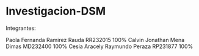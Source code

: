 # Investigacion-DSM

Integrantes:

Paola Fernanda Ramirez Rauda RR232015 100%
Calvin Jonathan Mena Dimas MD232400 100%
Cesia Aracely Raymundo Peraza RP231877 100%
